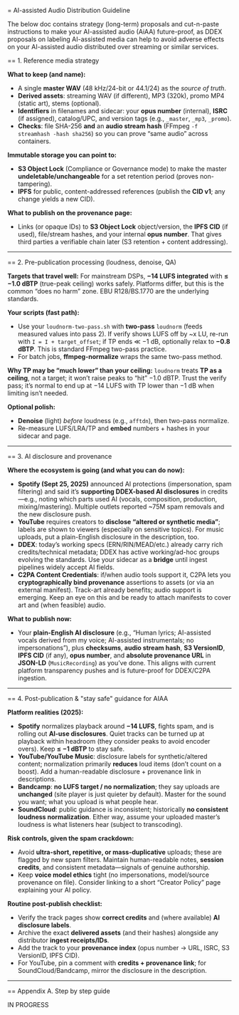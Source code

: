 = AI-assisted Audio Distribution Guideline

The below doc contains strategy (long-term) proposals and cut-n-paste instructions to make your AI-assisted audio (AiAA) future-proof, as DDEX proposals on labeling AI-assisted media can help to avoid adverse effects on your AI-assisted audio distributed over streaming or similar services.

== 1. Reference media strategy

**What to keep (and name):**
- A single **master WAV** (48 kHz/24-bit or 44.1/24) as the *source of truth*.  
- **Derived assets**: streaming WAV (if different), MP3 (320k), promo MP4 (static art), stems (optional).  
- **Identifiers** in filenames and sidecar: your **opus number** (internal), **ISRC** (if assigned), catalog/UPC, and version tags (e.g., `_master`, `_mp3`, `_promo`).  
- **Checks**: file SHA-256 **and** an **audio stream hash** (FFmpeg `-f streamhash -hash sha256`) so you can prove “same audio” across containers.

**Immutable storage you can point to:**
- **S3 Object Lock** (Compliance or Governance mode) to make the master **undeletable/unchangeable** for a set retention period (proves non-tampering).
- **IPFS** for public, content-addressed references (publish the **CID v1**; any change yields a new CID).

**What to publish on the provenance page:**
- Links (or opaque IDs) to **S3 Object Lock** object/version, the **IPFS CID** (if used), file/stream hashes, and your internal **opus number**. That gives third parties a verifiable chain later (S3 retention + content addressing).

---

== 2. Pre-publication processing (loudness, denoise, QA)

**Targets that travel well:** For mainstream DSPs, **−14 LUFS integrated** with **≤ −1.0 dBTP** (true-peak ceiling) works safely. Platforms differ, but this is the common “does no harm” zone. EBU R128/BS.1770 are the underlying standards. 

**Your scripts (fast path):**
- Use your `loudnorm-two-pass.sh` with **two-pass** `loudnorm` (feeds measured values into pass 2). If verify shows LUFS off by ~x LU, re-run with `I = I + target_offset`; if TP ends ≪ −1 dB, optionally relax to **−0.8 dBTP**. This is standard FFmpeg two-pass practice. 
- For batch jobs, **ffmpeg-normalize** wraps the same two-pass method. 

**Why TP may be “much lower” than your ceiling:** `loudnorm` treats **TP as a ceiling**, not a target; it won’t raise peaks to “hit” −1.0 dBTP. Trust the verify pass; it’s normal to end up at −14 LUFS with TP lower than −1 dB when limiting isn’t needed. 

**Optional polish:**
- **Denoise** (light) *before* loudness (e.g., `afftdn`), then two-pass normalize.  
- Re-measure LUFS/LRA/TP and **embed** numbers + hashes in your sidecar and page.

---

== 3. AI disclosure and provenance

**Where the ecosystem is going (and what you can do now):**
- **Spotify (Sept 25, 2025)** announced AI protections (impersonation, spam filtering) and said it’s **supporting DDEX-based AI disclosures** in credits—e.g., noting which parts used AI (vocals, composition, production, mixing/mastering). Multiple outlets reported ~75M spam removals and the new disclosure push. 
- **YouTube** requires creators to **disclose “altered or synthetic media”**; labels are shown to viewers (especially on sensitive topics). For music uploads, put a plain-English disclosure in the description, too. 
- **DDEX**: today’s working specs (ERN/RIN/MEAD/etc.) already carry rich credits/technical metadata; DDEX has active working/ad-hoc groups evolving the standards. Use your sidecar as a **bridge** until ingest pipelines widely accept AI fields. 
- **C2PA Content Credentials**: if/when audio tools support it, C2PA lets you **cryptographically bind provenance** assertions to assets (or via an external manifest). Track-art already benefits; audio support is emerging. Keep an eye on this and be ready to attach manifests to cover art and (when feasible) audio. 

**What to publish now:**
- Your **plain-English AI disclosure** (e.g., “Human lyrics; AI-assisted vocals derived from my voice; AI-assisted instrumentals; no impersonations”), plus **checksums**, **audio stream hash**, **S3 VersionID**, **IPFS CID** (if any), **opus number**, and **absolute provenance URL** in **JSON-LD** (`MusicRecording`) as you’ve done. This aligns with current platform transparency pushes and is future-proof for DDEX/C2PA ingestion. 

---

== 4. Post-publication & "stay safe" guidance for AIAA

**Platform realities (2025):**
- **Spotify** normalizes playback around **−14 LUFS**, fights spam, and is rolling out **AI-use disclosures**. Quiet tracks can be turned up at playback within headroom (they consider peaks to avoid encoder overs). Keep **≤ −1 dBTP** to stay safe. 
- **YouTube/YouTube Music**: disclosure labels for synthetic/altered content; normalization primarily **reduces** loud items (don’t count on a boost). Add a human-readable disclosure + provenance link in descriptions. 
- **Bandcamp**: **no LUFS target / no normalization**; they say uploads are **unchanged** (site player is just quieter by default). Master for the sound you want; what you upload is what people hear. 
- **SoundCloud**: public guidance is inconsistent; historically **no consistent loudness normalization**. Either way, assume your uploaded master’s loudness is what listeners hear (subject to transcoding). 

**Risk controls, given the spam crackdown:**
- Avoid **ultra-short, repetitive, or mass-duplicative** uploads; these are flagged by new spam filters. Maintain human-readable notes, **session credits**, and consistent metadata—signals of genuine authorship. 
- Keep **voice model ethics** tight (no impersonations, model/source provenance on file). Consider linking to a short “Creator Policy” page explaining your AI policy.

**Routine post-publish checklist:**
- Verify the track pages show **correct credits** and (where available) **AI disclosure labels**.  
- Archive the exact **delivered assets** (and their hashes) alongside any distributor **ingest receipts/IDs**.  
- Add the track to your **provenance index** (opus number → URL, ISRC, S3 VersionID, IPFS CID).  
- For YouTube, pin a comment with **credits + provenance link**; for SoundCloud/Bandcamp, mirror the disclosure in the description.

---

== Appendix A. Step by step guide

IN PROGRESS
